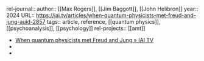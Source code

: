 rel-journal::
author:: [[Max Rogers]], [[Jim Baggott]], [[John Helibron]]
year:: 2024
URL:: https://iai.tv/articles/when-quantum-physicists-met-freud-and-jung-auid-2857
tags:: article, reference, [[quantum physics]], [[psychoanalysis]], [[psychology]]
rel-projects:: [[amt]]


- [When quantum physicists met Freud and Jung » IAI TV](https://iai.tv/articles/when-quantum-physicists-met-freud-and-jung-auid-2857)
-
-
